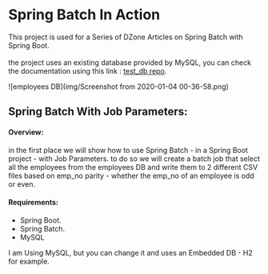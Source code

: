 # Spring Batch In Action
This project is used for a Series of DZone Articles on Spring Batch with Spring Boot.<br/><br/>
the project uses an existing database provided by MySQL, you can check the documentation using this link : [test_db repo](https://github.com/datacharmer/test_db).

![employees DB](img/Screenshot from 2020-01-04 00-36-58.png)

## Spring Batch With Job Parameters:
#### Overview:
in the first place we will show how to use Spring Batch - in a Spring Boot project -  with Job Parameters.
to do so we will create a batch job that select all the employees from the employees DB and write them to
2 different CSV files based on emp_no parity - whether the emp_no of an employee is odd or even.

#### Requirements:
<ul>
<li>Spring Boot.</li>
<Li>Spring Batch.</Li>
<li>MySQL</li>
</ul>
I am Using MySQL, but you can change it and uses an Embedded DB - H2 for example.

